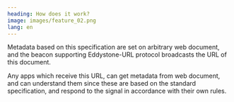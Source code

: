 ```yaml
---
heading: How does it work?
image: images/feature_02.png
lang: en
---
```

Metadata based on this specification are set on arbitrary web document, and the beacon supporting Eddystone-URL protocol broadcasts the URL of this document.

Any apps which receive this URL, can get metadata from web document, and can understand them since these are based on the standard specification, and respond to the signal in accordance with their own rules.
